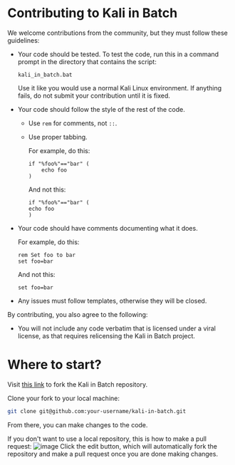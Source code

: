 Contributing to Kali in Batch
=============================
We welcome contributions from the community, but they must follow these guidelines:
* Your code should be tested.
    To test the code, run this in a command prompt in the directory that contains the script:
    ```batch
    kali_in_batch.bat
    ```
    Use it like you would use a normal Kali Linux environment. If anything fails, do not submit your contribution until it is fixed.
* Your code should follow the style of the rest of the code.
    * Use `rem` for comments, not `::`.
    * Use proper tabbing.

        For example, do this:
        ```batch
        if "%foo%"=="bar" (
            echo foo
        )
        ```
        And not this:
        ```batch
        if "%foo%"=="bar" (
        echo foo
        )
        ```
* Your code should have comments documenting what it does.

    For example, do this:
    ```batch
    rem Set foo to bar
    set foo=bar
    ```
    And not this:
    ```batch
    set foo=bar
    ```
* Any issues must follow templates, otherwise they will be closed.

By contributing, you also agree to the following:
* You will not include any code verbatim that is licensed under a viral license, as that requires relicensing the Kali in Batch project.

Where to start?
===============

Visit [this link](https://github.com/Kali-in-Batch/kali-in-batch/fork) to fork the Kali in Batch repository.

Clone your fork to your local machine:
```bash
git clone git@github.com:your-username/kali-in-batch.git
```
From there, you can make changes to the code.

If you don't want to use a local repository, this is how to make a pull request:
![image](./assets/edit.png)
Click the edit button, which will automatically fork the repository and make a pull request once you are done making changes.
